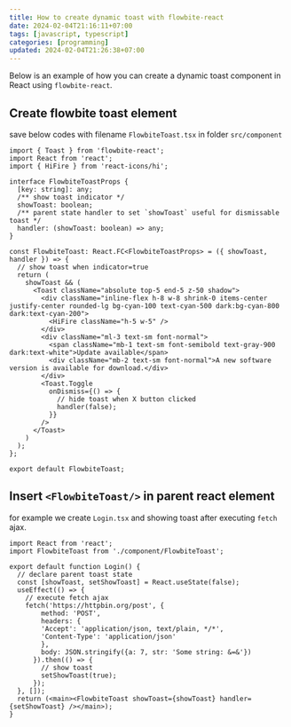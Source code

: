 ```yaml
---
title: How to create dynamic toast with flowbite-react
date: 2024-02-04T21:16:11+07:00
tags: [javascript, typescript]
categories: [programming]
updated: 2024-02-04T21:26:38+07:00
---
```


Below is an example of how you can create a dynamic toast component in React using `flowbite-react`.

## Create flowbite toast element

save below codes with filename `FlowbiteToast.tsx` in folder `src/component`

```tsx
import { Toast } from 'flowbite-react';
import React from 'react';
import { HiFire } from 'react-icons/hi';

interface FlowbiteToastProps {
  [key: string]: any;
  /** show toast indicator */
  showToast: boolean;
  /** parent state handler to set `showToast` useful for dismissable toast */
  handler: (showToast: boolean) => any;
}

const FlowbiteToast: React.FC<FlowbiteToastProps> = ({ showToast, handler }) => {
  // show toast when indicator=true
  return (
    showToast && (
      <Toast className="absolute top-5 end-5 z-50 shadow">
        <div className="inline-flex h-8 w-8 shrink-0 items-center justify-center rounded-lg bg-cyan-100 text-cyan-500 dark:bg-cyan-800 dark:text-cyan-200">
          <HiFire className="h-5 w-5" />
        </div>
        <div className="ml-3 text-sm font-normal">
          <span className="mb-1 text-sm font-semibold text-gray-900 dark:text-white">Update available</span>
          <div className="mb-2 text-sm font-normal">A new software version is available for download.</div>
        </div>
        <Toast.Toggle
          onDismiss={() => {
            // hide toast when X button clicked
            handler(false);
          }}
        />
      </Toast>
    )
  );
};

export default FlowbiteToast;
```

## Insert `<FlowbiteToast/>` in parent react element

for example we create `Login.tsx` and showing toast after executing `fetch` ajax.

```tsx
import React from 'react';
import FlowbiteToast from './component/FlowbiteToast';

export default function Login() {
  // declare parent toast state
  const [showToast, setShowToast] = React.useState(false);
  useEffect(() => {
    // execute fetch ajax
    fetch('https://httpbin.org/post', {
        method: 'POST',
        headers: {
        'Accept': 'application/json, text/plain, */*',
        'Content-Type': 'application/json'
        },
        body: JSON.stringify({a: 7, str: 'Some string: &=&'})
      }).then(() => {
        // show toast
        setShowToast(true);
      });
  }, []);
  return (<main><FlowbiteToast showToast={showToast} handler={setShowToast} /></main>);
}
```
